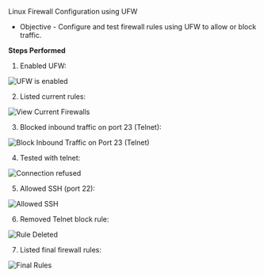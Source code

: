 Linux Firewall Configuration using UFW

- Objective
      - Configure and test firewall rules using UFW to allow or block traffic.

**Steps Performed**

1. Enabled UFW:

![UFW is enabled](https://github.com/user-attachments/assets/506779f0-74ba-4344-9dbe-4f8510c7717e)

2. Listed current rules:

![View Current Firewalls](https://github.com/user-attachments/assets/d93ed1e3-b956-4fc9-baad-301d343f3093)

3. Blocked inbound traffic on port 23 (Telnet):

![Block Inbound Traffic on Port 23 (Telnet)](https://github.com/user-attachments/assets/06ec3da3-fcfb-4b3f-9523-d6ccbd374c3d)

4. Tested with telnet:

![Connection refused](https://github.com/user-attachments/assets/8543c9e4-e224-4d1b-940a-67b86d9e85a3)

5. Allowed SSH (port 22):

![Allowed SSH](https://github.com/user-attachments/assets/75796f7c-cf63-462e-b79f-a859b4a0eae9)

6. Removed Telnet block rule:

![Rule Deleted](https://github.com/user-attachments/assets/b4b14d39-9818-4522-bf1d-b45642175923)

7. Listed final firewall rules:
 
![Final Rules](https://github.com/user-attachments/assets/95237990-1d0c-4e17-b3d3-ba92972843dc)
